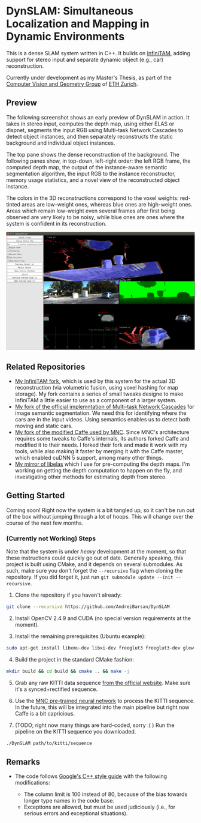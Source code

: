 # DynSLAM: Simultaneous Localization and Mapping in Dynamic Environments

This is a dense SLAM system written in C++. It builds on [InfiniTAM](https://github.com/victorprad/InfiniTAM), adding support
for stereo input and separate dynamic object (e.g., car) reconstruction.

Currently under development as my Master's Thesis, as part of the [Computer
Vision and Geometry Group](https://cvg.ethz.ch) of [ETH
Zurich](https://ethz.ch).

## Preview

The following screenshot shows an early preview of DynSLAM in action. It
takes in stereo input, computes the depth map, using either ELAS or
dispnet, segments the input RGB using Multi-task Network Cascades to
detect object instances, and then separately reconstructs the static
background and individual object instances.

The top pane shows the dense reconstruction of the background. The
following panes show, in top-down, left-right order: the left RGB frame,
the computed depth map, the output of the instance-aware semantic
segmentation algorithm, the input RGB to the instance reconstructor,
memory usage statistics, and a novel view of the reconstructed object
instance.

The colors in the 3D reconstructions correspond to the voxel weights:
red-tinted areas are low-weight ones, whereas blue ones are high-weight
ones. Areas which remain low-weight even several frames after first
being observed are very likely to be noisy, while blue ones are ones
where the system is confident in its reconstruction.

![DynSLAM GUI screenshot](data/screenshots/dynslam-preview.png)

## Related Repositories

 * [My InfiniTAM fork](https://github.com/AndreiBarsan/InfiniTAM), which
   is used by this system for the actual 3D reconstruction (via
   volumetric fusion, using voxel hashing for map storage). My fork
   contains a series of small tweaks designe to make InfiniTAM a little
   easier to use as a component of a larger system.
 * [My fork of the official implemntation of Multi-task Network Cascades](https://github.com/AndreiBarsan/MNC)
    for image semantic segmentation. We need this for identifying where
    the cars are in the input videos. Using semantics enables us to
    detect both moving and static cars.
 * [My fork of the modified Caffe used by MNC](https://github.com/AndreiBarsan/caffe-mnc). Since MNC's architecture requires
 some tweaks to Caffe's internals, its authors forked Caffe and modified
 it to their needs. I forked their fork and made it work with my tools,
 while also making it faster by merging it with the Caffe master, which
 enabled cuDNN 5 support, among many other things.
  * [My mirror of libelas](https://github.com/AndreiBarsan/libelas-tooling)
  which I use for pre-computing the depth maps. I'm working on getting
  the depth computation to happen on the fly, and investigating other
  methods for estimating depth from stereo.

## Getting Started

Coming soon! Right now the system is a bit tangled up, so it can't be run out
of the box without jumping through a lot of hoops. This will change over the 
course of the next few months.

### (Currently not Working) Steps

Note that the system is under *heavy* development at the moment, so that these
instructions could quickly go out of date. Generally speaking, this project is
built using CMake, and it depends on several submodules. As such, make sure you
don't forget the `--recursive` flag when cloning the repository. If you did
forget it, just run `git submodule update --init --recursive`.

 1. Clone the repository if you haven't already:
 ```bash
 git clone --recursive https://github.com/AndreiBarsan/DynSLAM
 ```
 2. Install OpenCV 2.4.9 and CUDA (no special version requirements at the moment).
 
 3. Install the remaining prerequisites (Ubuntu example):
 ```bash
 sudo apt-get install libxmu-dev libxi-dev freeglut3 freeglut3-dev glew-utils libglew-dev libglew-dbg
 ```
 
 4. Build the project in the standard CMake fashion:
 ```bash
 mkdir build && cd build && cmake .. && make -j
 ```
 5. Grab any raw KITTI data sequence [from the official website](http://www.cvlibs.net/datasets/kitti/raw_data.php). Make sure it's a synced+rectified
 sequence.
 
 6. Use the [MNC pre-trained neural network](http://github.com/AndreiBarsan/MNC)
    to process the KITTI sequence. In the future, this will be integrated into
    the main pipeline but right now Caffe is a bit capricious.
    
 7. (TODO; right now many things are hard-coded, sorry :( ) Run the pipeline on
 the KITTI sequence you downloaded.
 ```bash
 ./DynSLAM path/to/kitti/sequence
 ```

## Remarks

  * The code follows
    [Google's C++ style guide](https://google.github.io/styleguide/cppguide.html)
    with the following modifications:

    * The column limit is 100 instead of 80, because of the bias towards
      longer type names in the code base.
    * Exceptions are allowed, but must be used judiciously (i.e., for
      serious errors and exceptional situations).
